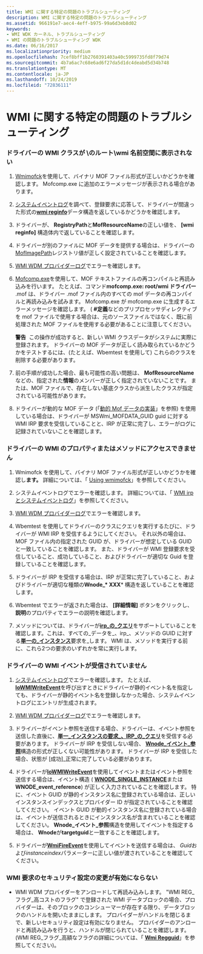 ```yaml
---
title: WMI に関する特定の問題のトラブルシューティング
description: WMI に関する特定の問題のトラブルシューティング
ms.assetid: 966191e7-aec4-4eff-b975-99a6d3eb8d02
keywords:
- WMI WDK カーネル、トラブルシューティング
- WMI の問題のトラブルシューティング WDK
ms.date: 06/16/2017
ms.localizationpriority: medium
ms.openlocfilehash: 7cef8bff1b2760391403a40c5999735fd8f79d74
ms.sourcegitcommit: 4b7a6ac7c68e6ad6f27da5d1dc4deabd5d34b748
ms.translationtype: MT
ms.contentlocale: ja-JP
ms.lasthandoff: 10/24/2019
ms.locfileid: "72836111"
---
```

# <a name="troubleshooting-specific-wmi-problems"></a>WMI に関する特定の問題のトラブルシューティング





### <a href="" id="driver-s-wmi-classes-do-not-appear-in-the--root-wmi-namespace"></a>ドライバーの WMI クラスが \\のルート\\wmi 名前空間に表示されない

1.  [Wmimofck](using-wmimofck-exe.md)を使用して、バイナリ MOF ファイル形式が正しいかどうかを確認します。 Mofcomp.exe に追加のエラーメッセージが表示される場合があります。

2.  [システムイベントログ](general-techniques-for-testing-wmi-driver-support.md#ddk-wmi-irps-and-the-system-event-log-kg)を調べて、登録要求に応答して、ドライバーが間違った形式の[**wmi reginfo**](https://docs.microsoft.com/windows-hardware/drivers/ddi/wmistr/ns-wmistr-wmireginfow)データ構造を返しているかどうかを確認します。

3.  ドライバーが、 **RegistryPath**と**MofResourceName**の正しい値を、 **[wmi reginfo]** 構造体内で返していることを確認します。

4.  ドライバーが別のファイルに MOF データを提供する場合は、ドライバーの[MofImagePath](setting-the-mofimagepath-registry-value.md)レジストリ値が正しく設定されていることを確認します。

5.  [WMI WDM プロバイダーログ](general-techniques-for-testing-wmi-driver-support.md#ddk-wmi-wdm-provider-log-kg)でエラーを確認します。

6.  [Mofcomp.exe](compiling-a-driver-s-mof-file.md)を使用して、MOF テキストファイルの再コンパイルと再読み込みを行います。 たとえば、コマンド**mofcomp.exe: root/wmi ドライバー** .mof は、ドライバー .mof ファイル内のすべての mof データの再コンパイルと再読み込みを試みます。 Mofcomp.exe が mofcomp.exe に生成するエラーメッセージを確認します。 ( **\#定義**などのプリプロセッサディレクティブを mof ファイルで使用する場合は、元のソースファイルではなく、既に前処理された MOF ファイルを使用する必要があることに注意してください。

    **警告**  この操作が成功すると、新しい WMI クラスデータがシステムに実際に登録されます。 ドライバーの MOF データが正しく読み取られているかどうかをテストするには、(たとえば、Wbemtest を使用して) これらのクラスを削除する必要があります。

     

7.  前の手順が成功した場合、最も可能性の高い問題は、 **MofResourceName**などの、指定された**情報**のメンバーが正しく指定されていないことです。 または、MOF ファイルで、存在しない基底クラスから派生したクラスが指定されている可能性があります。

8.  ドライバーが動的な MOF データ (「[動的 Mof データの実装](implementing-dynamic-mof-data.md)」を参照) を使用している場合は、ドライバーが MSWmi\_MOFDATA\_GUID guid に対する WMI IRP 要求を受信していることと、IRP が正常に完了し、エラーがログに記録されていないことを確認します。

### <a name="drivers-wmi-properties-or-methods-cannot-be-accessed"></a>ドライバーの WMI のプロパティまたはメソッドにアクセスできません

1. Wmimofck を使用して、バイナリ MOF ファイル形式が正しいかどうかを確認し**ます。** 詳細については、「 [Using wmimofck](using-wmimofck-exe.md)」を参照してください。

2. システムイベントログでエラーを確認します。 詳細については、「 [WMI irp とシステムイベントログ](general-techniques-for-testing-wmi-driver-support.md#ddk-wmi-irps-and-the-system-event-log-kg)」を参照してください。

3. [WMI WDM プロバイダーログ](general-techniques-for-testing-wmi-driver-support.md#ddk-wmi-wdm-provider-log-kg)でエラーを確認します。

4. Wbemtest を使用してドライバーのクラスにクエリを実行するたびに、ドライバーが WMI IRP を受信するようにしてください。 それ以外の場合は、MOF ファイル内の指定された GUID が、ドライバーが想定している GUID と一致していることを確認します。 また、ドライバーが WMI 登録要求を受信していること、成功していること、およびドライバーが適切な Guid を登録していることを確認します。

5. ドライバーが IRP を受信する場合は、IRP が正常に完了していること、およびドライバーが適切な種類の**Wnode\_* XXX*** 構造を返していることを確認します。

6. Wbemtest でエラーが返された場合は、 **[詳細情報]** ボタンをクリックし、**説明**のプロパティでエラーの説明を確認します。

7. メソッドについては、ドライバーが[**irp\_の\_クエリ**](https://docs.microsoft.com/windows-hardware/drivers/kernel/irp-mn-query-all-data)をサポートしていることを確認します。これは、すべての\_データを\_、irp\_、メソッドの GUID に対する[**単一の\_インスタンス**](https://docs.microsoft.com/windows-hardware/drivers/kernel/irp-mn-query-single-instance)要求を\_します。 WMI は、メソッドを実行する前に、これら2つの要求のいずれかを常に実行します。

### <a name="drivers-wmi-events-are-not-being-received"></a>ドライバーの WMI イベントが受信されていません

1.  [システムイベントログ](general-techniques-for-testing-wmi-driver-support.md#ddk-wmi-irps-and-the-system-event-log-kg)でエラーを確認します。 たとえば、 [**IoWMIWriteEvent**](https://docs.microsoft.com/windows-hardware/drivers/ddi/wdm/nf-wdm-iowmiwriteevent)を呼び出すときにドライバーが静的イベント名を指定しても、ドライバーが静的イベント名を登録しなかった場合、システムイベントログにエントリが生成されます。

2.  [WMI WDM プロバイダーログ](general-techniques-for-testing-wmi-driver-support.md#ddk-wmi-wdm-provider-log-kg)でエラーを確認します。

3.  ドライバーがイベント参照を送信する場合、ドライバーは、イベント参照を送信した直後に、[**単一\_インスタンスの要求\_、IRP\_の\_クエリ**](https://docs.microsoft.com/windows-hardware/drivers/kernel/irp-mn-query-single-instance)を受信する必要があります。 ドライバーが IRP を受信しない場合、 [**Wnode\_イベント\_参照**](https://docs.microsoft.com/windows-hardware/drivers/ddi/wmistr/ns-wmistr-tagwnode_event_reference)構造の形式が正しくない可能性があります。 ドライバーが IRP を受信した場合、状態が [成功]\_正常に完了している必要があります。

4.  ドライバーが[**IoWMIWriteEvent**](https://docs.microsoft.com/windows-hardware/drivers/ddi/wdm/nf-wdm-iowmiwriteevent)を使用してイベントまたはイベント参照を送信する場合は、イベント構造 ( [**WNODE\_SINGLE\_INSTANCE**](https://docs.microsoft.com/windows-hardware/drivers/ddi/wmistr/ns-wmistr-tagwnode_single_instance)または**WNODE\_event\_reference**) が正しく入力されていることを確認します。 特に、イベント GUID が静的インスタンス名に登録されている場合は、正しいインスタンスインデックスとプロバイダー ID が指定されていることを確認してください。 イベント GUID が動的インスタンス名に登録されている場合は、イベントが送信されるときにインスタンス名が含まれていることを確認してください。 **Wnode\_イベント\_参照**構造を使用してイベントを指定する場合は、 **Wnode**が**targetguid**と一致することを確認します。

5.  ドライバーが[**WmiFireEvent**](https://docs.microsoft.com/windows-hardware/drivers/ddi/wmilib/nf-wmilib-wmifireevent)を使用してイベントを送信する場合は、 *Guid*および*instanceindex*パラメーターに正しい値が渡されていることを確認してください。

### <a name="changes-in-security-settings-for-wmi-requests-do-not-take-effect"></a>WMI 要求のセキュリティ設定の変更が有効にならない

-   WMI WDM プロバイダーをアンロードして再読み込みします。 "WMI REG\_フラグ\_高コストのフラグ" で登録された WMI データブロックの場合、プロバイダーは、そのブロックのコンシューマーが存在する限り、データブロックのハンドルを開いたままにします。 プロバイダーがハンドルを閉じるまで、新しいセキュリティ設定は有効になりません。 プロバイダーのアンロードと再読み込みを行うと、ハンドルが閉じられていることを確認します。 (WMI REG\_フラグ\_高額なフラグの詳細については、「 [**Wmi Regguid**](https://docs.microsoft.com/windows-hardware/drivers/ddi/wmistr/ns-wmistr-wmiregguidw)」を参照してください)。

 

 




